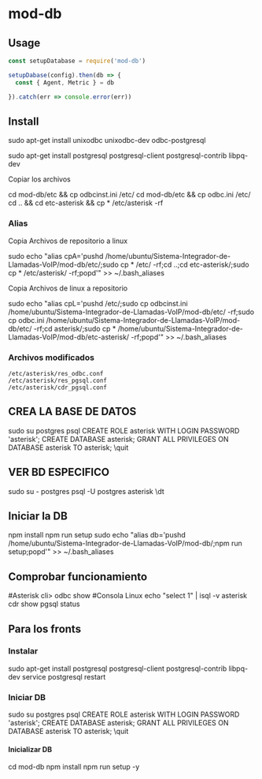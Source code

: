 # mod-db

## Usage

``` js
const setupDatabase = require('mod-db')

setupDabase(config).then(db => {
  const { Agent, Metric } = db

}).catch(err => console.error(err))
```
## Install
  sudo apt-get install unixodbc unixodbc-dev odbc-postgresql

  sudo apt-get install postgresql postgresql-client postgresql-contrib libpq-dev
  
  

  Copiar los archivos 
  
  cd mod-db/etc && cp odbcinst.ini /etc/
  cd mod-db/etc && cp odbc.ini /etc/
  cd .. && cd etc-asterisk && cp * /etc/asterisk -rf
  
  ### Alias
  Copia Archivos de repositorio a linux

  sudo echo "alias cpA='pushd /home/ubuntu/Sistema-Integrador-de-Llamadas-VoIP/mod-db/etc/;sudo cp * /etc/ -rf;cd ..;cd etc-asterisk/;sudo cp * /etc/asterisk/ -rf;popd'" >> ~/.bash_aliases

  Copia Archivos de linux a repositorio

  sudo echo "alias cpL='pushd /etc/;sudo cp odbcinst.ini /home/ubuntu/Sistema-Integrador-de-Llamadas-VoIP/mod-db/etc/ -rf;sudo cp odbc.ini /home/ubuntu/Sistema-Integrador-de-Llamadas-VoIP/mod-db/etc/ -rf;cd asterisk/;sudo cp * /home/ubuntu/Sistema-Integrador-de-Llamadas-VoIP/mod-db/etc-asterisk/ -rf;popd'" >> ~/.bash_aliases

  ### Archivos modificados
    /etc/asterisk/res_odbc.conf
    /etc/asterisk/res_pgsql.conf
    /etc/asterisk/cdr_pgsql.conf

## CREA LA BASE DE DATOS
  sudo su postgres
  psql
  CREATE ROLE asterisk WITH LOGIN PASSWORD 'asterisk';
  CREATE DATABASE asterisk;
  GRANT ALL PRIVILEGES ON DATABASE asterisk TO asterisk;
  \quit

## VER BD ESPECIFICO
  sudo su - postgres
  psql -U postgres asterisk
  \dt

## Iniciar la DB
  npm install
  npm run setup
  sudo echo "alias db='pushd /home/ubuntu/Sistema-Integrador-de-Llamadas-VoIP/mod-db/;npm run setup;popd'" >> ~/.bash_aliases

## Comprobar funcionamiento
  #Asterisk
  cli> odbc show
  #Consola Linux
  echo "select 1" | isql -v asterisk
  cdr show pgsql status

## Para los fronts
  ### Instalar
  sudo apt-get install postgresql postgresql-client postgresql-contrib libpq-dev
  service postgresql restart

  ### Iniciar DB
  sudo su postgres
  psql
  CREATE ROLE asterisk WITH LOGIN PASSWORD 'asterisk';
  CREATE DATABASE asterisk;
  GRANT ALL PRIVILEGES ON DATABASE asterisk TO asterisk;
  \quit

  #### Inicializar DB
  cd mod-db
  npm install
  npm run setup -y

